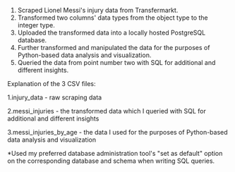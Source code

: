 1. Scraped Lionel Messi's injury data from Transfermarkt. 
2. Transformed two columns' data types from the object type to the integer type. 
3. Uploaded the transformed data into a locally hosted PostgreSQL database.
4. Further transformed and manipulated the data for the purposes of Python-based data analysis and visualization.
5. Queried the data from point number two with SQL for additional and different insights.

Explanation of the 3 CSV files: 

1.injury_data - raw scraping data

2.messi_injuries - the transformed data which I queried with SQL for additional and different insights 

3.messi_injuries_by_age - the data I used for the purposes of 
Python-based data analysis and visualization

*Used my preferred database administration tool's "set as default" option on the corresponding database and schema when writing SQL queries.

